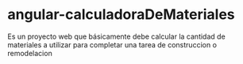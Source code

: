 # angular-calculadoraDeMateriales
Es un proyecto web que básicamente debe calcular la cantidad de materiales a utilizar para completar una tarea de construccion o remodelacion
